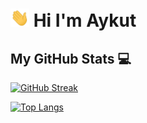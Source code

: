 # <img src="https://raw.githubusercontent.com/ABSphreak/ABSphreak/master/gifs/Hi.gif" width="30px"> Hi I'm Aykut




## My GitHub Stats 💻

[![GitHub Streak](http://github-readme-streak-stats.herokuapp.com?user=zereaykut&theme=dracula)](https://git.io/streak-stats)

[![Top Langs](https://github-readme-stats.vercel.app/api/top-langs/?username=zereaykut&hide=java,html,css&theme=dracula)](https://github.com/anuraghazra/github-readme-stats)
